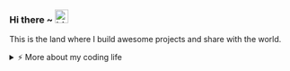### Hi there ~ <img src="https://user-images.githubusercontent.com/1303154/88677602-1635ba80-d120-11ea-84d8-d263ba5fc3c0.gif" width="24px" alt="hi">

This is the land where I build awesome projects and share with the world.

<details>
<summary>⚡️ More about my coding life</summary>
<br />

![Top Langs](https://github-readme-stats.vercel.app/api/top-langs/?username=mohitxsh&layout=compact&hide=css,html)

![Mohit's github stats](https://github-readme-stats.vercel.app/api?username=mohitxsh&count_private=true&show_icons=true&theme=onedark)

</details>
